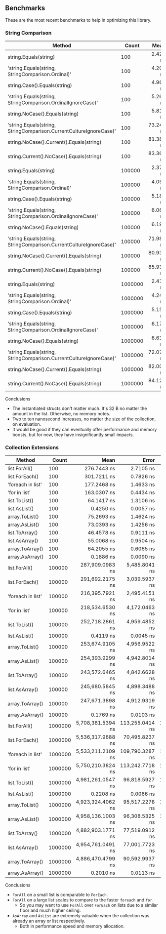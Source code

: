 ## Benchmarks

These are the most recent benchmarks to help in optimizing this library.

### String Comparison

| Method                                                             | Count   |      Mean |     Error |    StdDev | Allocated |
| ------------------------------------------------------------------ | ------- | --------: | --------: | --------: | --------: |
| string.Equals(string)                                              | 100     |  2.427 ns | 0.0240 ns | 0.0213 ns |         - |
| 'string.Equals(string, StringComparison.Ordinal)'                  | 100     |  4.205 ns | 0.0562 ns | 0.0526 ns |         - |
| string.Case().Equals(string)                                       | 100     |  4.964 ns | 0.0795 ns | 0.0744 ns |         - |
| 'string.Equals(string, StringComparison.OrdinalIgnoreCase)'        | 100     |  5.260 ns | 0.0194 ns | 0.0182 ns |         - |
| string.NoCase().Equals(string)                                     | 100     |  5.819 ns | 0.0523 ns | 0.0489 ns |         - |
| 'string.Equals(string, StringComparison.CurrentCultureIgnoreCase)' | 100     | 73.247 ns | 0.7684 ns | 0.6812 ns |         - |
| string.NoCase().Current().Equals(string)                           | 100     | 81.383 ns | 0.7167 ns | 0.6704 ns |      32 B |
| string.Current().NoCase().Equals(string)                           | 100     | 83.367 ns | 0.5287 ns | 0.4945 ns |      32 B |
| string.Equals(string)                                              | 100000  |  2.378 ns | 0.0267 ns | 0.0250 ns |         - |
| 'string.Equals(string, StringComparison.Ordinal)'                  | 100000  |  4.056 ns | 0.0582 ns | 0.0454 ns |         - |
| string.Case().Equals(string)                                       | 100000  |  5.180 ns | 0.0407 ns | 0.0361 ns |         - |
| 'string.Equals(string, StringComparison.OrdinalIgnoreCase)'        | 100000  |  6.068 ns | 0.0476 ns | 0.0422 ns |         - |
| string.NoCase().Equals(string)                                     | 100000  |  6.196 ns | 0.0300 ns | 0.0266 ns |         - |
| 'string.Equals(string, StringComparison.CurrentCultureIgnoreCase)' | 100000  | 71.986 ns | 0.7628 ns | 0.7136 ns |         - |
| string.NoCase().Current().Equals(string)                           | 100000  | 80.930 ns | 0.8876 ns | 0.7869 ns |      32 B |
| string.Current().NoCase().Equals(string)                           | 100000  | 85.931 ns | 1.0411 ns | 0.9739 ns |      32 B |
| string.Equals(string)                                              | 1000000 |  2.412 ns | 0.0431 ns | 0.0403 ns |         - |
| 'string.Equals(string, StringComparison.Ordinal)'                  | 1000000 |  4.241 ns | 0.0697 ns | 0.0582 ns |         - |
| string.Case().Equals(string)                                       | 1000000 |  5.158 ns | 0.0475 ns | 0.0444 ns |         - |
| 'string.Equals(string, StringComparison.OrdinalIgnoreCase)'        | 1000000 |  6.179 ns | 0.0975 ns | 0.0912 ns |         - |
| string.NoCase().Equals(string)                                     | 1000000 |  6.611 ns | 0.0448 ns | 0.0419 ns |         - |
| 'string.Equals(string, StringComparison.CurrentCultureIgnoreCase)' | 1000000 | 72.070 ns | 0.4106 ns | 0.3841 ns |         - |
| string.NoCase().Current().Equals(string)                           | 1000000 | 82.004 ns | 0.7877 ns | 0.6983 ns |      32 B |
| string.Current().NoCase().Equals(string)                           | 1000000 | 84.123 ns | 0.9370 ns | 0.8306 ns |      32 B |

Conclusions

-   The instantiated structs don't matter much. It's 32 B no matter the amount in the list. Otherwise, no memory notes.
-   Two to ten nanosecond increases, no matter the size of the collection, on evaluation.
-   It would be good if they can eventually offer performance and memory boosts, but for now, they have insignificantly small impacts.

### Collection Extensions

| Method            | Count   |              Mean |           Error |          StdDev | Allocated |
| ----------------- | ------- | ----------------: | --------------: | --------------: | --------: |
| list.ForAll()     | 100     |       276.7443 ns |       2.7105 ns |       2.5354 ns |         - |
| list.ForEach()    | 100     |       301.7211 ns |       0.7826 ns |       0.6937 ns |         - |
| 'foreach in list' | 100     |       177.2468 ns |       1.4633 ns |       1.2971 ns |         - |
| 'for in list'     | 100     |       163.0307 ns |       0.4434 ns |       0.3931 ns |         - |
| list.ToList()     | 100     |        64.1417 ns |       1.3106 ns |       1.5093 ns |     856 B |
| list.AsList()     | 100     |         0.4250 ns |       0.0057 ns |       0.0053 ns |         - |
| array.ToList()    | 100     |        75.2693 ns |       1.4624 ns |       1.3680 ns |     856 B |
| array.AsList()    | 100     |        73.0393 ns |       1.4256 ns |       1.4001 ns |     856 B |
| list.ToArray()    | 100     |        46.4578 ns |       0.9111 ns |       0.8948 ns |     824 B |
| list.AsArray()    | 100     |        55.0068 ns |       0.9504 ns |       0.7936 ns |     824 B |
| array.ToArray()   | 100     |        64.2055 ns |       0.6065 ns |       0.5065 ns |     824 B |
| array.AsArray()   | 100     |         0.1886 ns |       0.0090 ns |       0.0084 ns |         - |
| list.ForAll()     | 100000  |   287,909.0983 ns |   5,485.8041 ns |   5,131.4246 ns |         - |
| list.ForEach()    | 100000  |   291,692.2175 ns |   3,039.5937 ns |   2,538.1984 ns |         - |
| 'foreach in list' | 100000  |   216,395.7921 ns |   2,495.4151 ns |   2,212.1205 ns |         - |
| 'for in list'     | 100000  |   218,534.6530 ns |   4,172.0463 ns |   4,464.0428 ns |         - |
| list.ToList()     | 100000  |   252,718.2861 ns |   4,959.4852 ns |   5,093.0261 ns |  800077 B |
| list.AsList()     | 100000  |         0.4119 ns |       0.0045 ns |       0.0038 ns |         - |
| array.ToList()    | 100000  |   253,674.9105 ns |   4,956.9522 ns |   4,636.7361 ns |  800077 B |
| array.AsList()    | 100000  |   254,393.9299 ns |   4,942.8014 ns |   6,929.1173 ns |  800077 B |
| list.ToArray()    | 100000  |   243,572.6465 ns |   4,842.6628 ns |   9,782.4176 ns |  800017 B |
| list.AsArray()    | 100000  |   245,680.5845 ns |   4,898.3488 ns |  10,332.2801 ns |  800018 B |
| array.ToArray()   | 100000  |   247,671.3898 ns |   4,912.9319 ns |   8,604.6038 ns |  800019 B |
| array.AsArray()   | 100000  |         0.1769 ns |       0.0103 ns |       0.0080 ns |         - |
| list.ForAll()     | 1000000 | 5,708,381.5394 ns | 113,255.0414 ns | 158,767.7506 ns |       6 B |
| list.ForEach()    | 1000000 | 5,536,317.9688 ns |  70,495.8237 ns |  62,492.7115 ns |       7 B |
| 'foreach in list' | 1000000 | 5,533,211.2109 ns | 109,790.3287 ns | 126,434.7058 ns |       6 B |
| 'for in list'     | 1000000 | 5,750,210.3824 ns | 113,242.7718 ns | 195,338.2174 ns |       6 B |
| list.ToList()     | 1000000 | 4,981,261.0547 ns |  96,818.5927 ns | 111,496.4354 ns | 8000117 B |
| list.AsList()     | 1000000 |         0.2208 ns |       0.0066 ns |       0.0059 ns |         - |
| array.ToList()    | 1000000 | 4,923,324.4062 ns |  95,517.2278 ns | 127,512.7556 ns | 8000110 B |
| array.AsList()    | 1000000 | 4,958,136.1003 ns |  96,308.5325 ns | 125,228.2959 ns | 8000110 B |
| list.ToArray()    | 1000000 | 4,882,903.1771 ns |  77,519.0912 ns |  72,511.4060 ns | 8000078 B |
| list.AsArray()    | 1000000 | 4,954,761.0491 ns |  77,001.7723 ns |  68,260.0655 ns | 8000078 B |
| array.ToArray()   | 1000000 | 4,886,470.4799 ns |  90,592.9937 ns |  80,308.3292 ns | 8000078 B |
| array.AsArray()   | 1000000 |         0.2010 ns |       0.0113 ns |       0.0105 ns |         - |

Conclusions

-   `ForAll` on a small list is comparable to `ForEach`.
-   `ForAll` on a large list scales to compare to the faster `foreach` and `for`.
    -   So you may want to use `ForAll` over `ForEach` on lists due to a similar floor and much higher ceiling.
-   `AsArray` and `AsList` are extremely valuable when the collection was already an array or list respectively.
    -   Both in performance speed and memory allocation.
